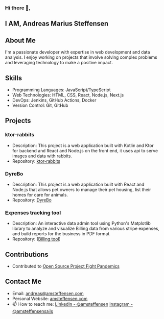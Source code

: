 ### Hi there 👋,

## I AM, Andreas Marius Steffensen

## About Me

I'm a passionate developer with expertise in web development and data analysis. I enjoy working on projects that involve solving complex problems and leveraging technology to make a positive impact.

## Skills

- Programming Languages: JavaScript/TypeScript
- Web Technologies: HTML, CSS, React, Node.js, Next.js
- DevOps: Jenkins, GitHub Actions, Docker
- Version Control: Git, GitHub

## Projects

### ktor-rabbits

- Description: This project is a web application built with Kotlin and Ktor for backend and React and Node.js on the front end, it uses
api to serve images and data with rabbits. 
- Repository: [ktor-rabbits](https://github.com/amsteffensen/ktor-rabbits)

### DyreBo

- Description: This project is a web application built with React and Node.js that allows pet owners to manage their pet housing, list their homes for care for animals.
- Repository: [DyreBo](https://github.com/amsteffensen/dyrebo)

### Expenses tracking tool

- Description: An interactive data admin tool using Python's Matplotlib library to analyze and visualize Billing data from various stripe expenses, and build reports for the business in PDF format.
- Repository: ([Billing tool](https://github.com/AMSteffensen/python-datascience))

## Contributions

- Contributed to [Open Source Project Fight Pandemics](https://github.com/fightPandemics/)

## Contact Me

- Email: andreas@amsteffensen.com
- Personal Website: [amsteffensen.com](https://www.amsteffensen.com)
-  📫 How to reach me: [LinkedIn - @amsteffensen](https://www.linkedin.com/in/amsteffensen/) 
[Instagram - @amsteffensensails](https://www.instagram.com/amsteffensen89/)

